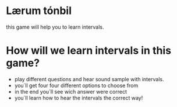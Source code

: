 # Lærum tónbil

this game will help you to learn intervals.

# How will we learn intervals in this game?
 - play different questions and hear sound sample with intervals.
 - you´ll get four four different options to choose from
 - in the end you´ll see wich answer were correct
 - you´ll learn how to hear the intervals the correct way! 

 